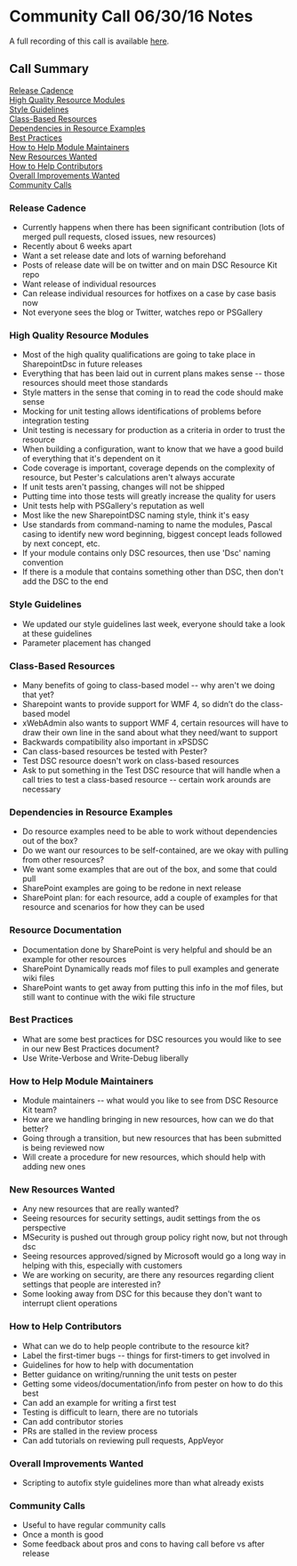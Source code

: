 # Community Call 06/30/16 Notes 
A full recording of this call is available [here](https://www.youtube.com/watch?v=3G47tiJfaaE).

## Call Summary
[Release Cadence](#release-cadence)  
[High Quality Resource Modules](#high-quality-resource-modules)  
[Style Guidelines](#style-guidelines)  
[Class-Based Resources](#class-based-resources)  
[Dependencies in Resource Examples](#dependencies-in-resource-examples)  
[Best Practices](#best-practices)  
[How to Help Module Maintainers](#how-to-help-module-maintainers)  
[New Resources Wanted](#new-resources-wanted)  
[How to Help Contributors](#how-to-help-contributors)  
[Overall Improvements Wanted](#overall-improvements-wanted)  
[Community Calls](#community-calls)  

### Release Cadence
* Currently happens when there has been significant contribution (lots of merged pull requests, closed issues, new resources)
* Recently about 6 weeks apart
* Want a set release date and lots of warning beforehand
* Posts of release date will be on twitter and on main DSC Resource Kit repo
* Want release of individual resources
* Can release individual resources for hotfixes on a case by case basis now
* Not everyone sees the blog or Twitter, watches repo or PSGallery

### High Quality Resource Modules
* Most of the high quality qualifications are going to take place in SharepointDsc in future releases 
* Everything that has been laid out in current plans makes sense -- those resources should meet those standards 
* Style matters in the sense that coming in to read the code should make sense 
* Mocking for unit testing allows identifications of problems before integration testing 
* Unit testing is necessary for production as a criteria in order to trust the resource 
* When building a configuration, want to know that we have a good build of everything that it's dependent on it 
* Code coverage is important, coverage depends on the complexity of resource, but Pester's calculations aren't always accurate 
* If unit tests aren't passing, changes will not be shipped 
* Putting time into those tests will greatly increase the quality for users 
* Unit tests help with PSGallery's reputation as well 
* Most like the new SharepointDSC naming style, think it's easy 
* Use standards from command-naming to name the modules, Pascal casing to identify new word beginning, biggest concept leads followed by next concept, etc. 
* If your module contains only DSC resources, then use '<resourceName>Dsc' naming convention
* If there is a module that contains something other than DSC, then don't add the DSC to the end 

### Style Guidelines
* We updated our style guidelines last week, everyone should take a look at these guidelines
* Parameter placement has changed 

### Class-Based Resources
* Many benefits of going to class-based model -- why aren't we doing that yet? 
* Sharepoint wants to provide support for WMF 4, so didn’t do the class-based model 
* xWebAdmin also wants to support WMF 4, certain resources will have to draw their own line in the sand about what they need/want to support 
* Backwards compatibility also important in xPSDSC 
* Can class-based resources be tested with Pester? 
* Test DSC resource doesn't work on class-based resources 
* Ask to put something in the Test DSC resource that will handle when a call tries to test a class-based resource -- certain work arounds are necessary 

### Dependencies in Resource Examples
* Do resource examples need to be able to work without dependencies out of the box? 
* Do we want our resources to be self-contained, are we okay with pulling from other resources? 
* We want some examples that are out of the box, and some that could pull
* SharePoint examples are going to be redone in next release 
* SharePoint plan: for each resource, add a couple of examples for that resource and scenarios for how they can be used 

### Resource Documentation
* Documentation done by SharePoint is very helpful and should be an example for other resources 
* SharePoint Dynamically reads mof files to pull examples and generate wiki files 
* SharePoint wants to get away from putting this info in the mof files, but still want to continue with the wiki file structure 

### Best Practices
* What are some best practices for DSC resources you would like to see in our new Best Practices document? 
* Use Write-Verbose and Write-Debug liberally 

### How to Help Module Maintainers
* Module maintainers -- what would you like to see from DSC Resource Kit team? 
* How are we handling bringing in new resources, how can we do that better? 
* Going through a transition, but new resources that has been submitted is being reviewed now 
* Will create a procedure for new resources, which should help with adding new ones

### New Resources Wanted
* Any new resources that are really wanted? 
* Seeing resources for security settings, audit settings from the os perspective 
* MSecurity is pushed out through group policy right now, but not through dsc  
* Seeing resources approved/signed by Microsoft would go a long way in helping with this, especially with customers 
* We are working on security, are there any resources regarding client settings that people are interested in? 
* Some looking away from DSC for this because they don't want to interrupt client operations 

### How to Help Contributors
* What can we do to help people contribute to the resource kit?
* Label the first-timer bugs -- things for first-timers to get involved in 
* Guidelines for how to help with documentation
* Better guidance on writing/running the unit tests on pester
* Getting some videos/documentation/info from pester on how to do this best 
* Can add an example for writing a first test 
* Testing is difficult to learn, there are no tutorials 
* Can add contributor stories
* PRs are stalled in the review process 
* Can add tutorials on reviewing pull requests, AppVeyor 

### Overall Improvements Wanted
* Scripting to autofix style guidelines more than what already exists

### Community Calls
* Useful to have regular community calls
* Once a month is good
* Some feedback about pros and cons to having call before vs after release

